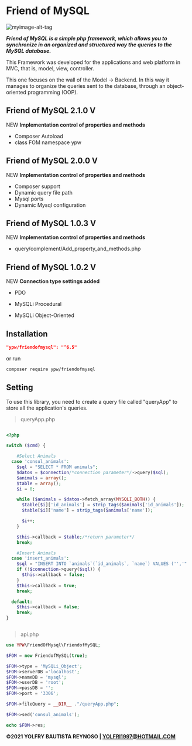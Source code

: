 # Friend of MySQL

![myimage-alt-tag](https://i.ibb.co/kX8n3Y2/friendof-My-SQL-text.png)

**_Friend of MySQL is a simple php framework, which allows you to synchronize in an organized and structured way the queries to the MySQL database._**

This Framework was developed for the applications and web platform in MVC, that is, model, view, controller.

This one focuses on the wall of the Model -> Backend. In this way it manages to organize the queries sent to the database,
through an object-oriented programming (OOP).

## Friend of MySQL 2.1.0 V

NEW **Implementation control of properties and methods**

- Composer Autoload
- class FOM namespace ypw



## Friend of MySQL 2.0.0 V

NEW **Implementation control of properties and methods**

- Composer support
- Dynamic query file path
- Mysql ports
- Dynamic Mysql configuration

## Friend of MySQL 1.0.3 V

NEW **Implementation control of properties and methods**

- query/complement/Add_property_and_methods.php

## Friend of MySQL 1.0.2 V

NEW **Connection type settings added**

- PDO

- MySQLi Procedural

- MySQLi Object-Oriented

## Installation

```json
"ypw/friendofmysql": "^6.5"
```

or run

```sh
composer require ypw/friendofmysql

```

## Setting

To use this library, you need to create a query file called "queryApp" to store all the application's queries.

> queryApp.php

```php

<?php

switch ($cmd) {

    #Select Animals
  case 'consul_animals':
    $sql = "SELECT * FROM animals";
    $datos = $connection/*connection parameter*/->query($sql);
    $animals = array();
    $table = array();
    $i = 0;

    while ($animals = $datos->fetch_array(MYSQLI_BOTH)) {
      $table[$i]['id_animals'] = strip_tags($animals['id_animals']);
      $table[$i]['name'] = strip_tags($animals['name']);

      $i++;
    }

    $this->callback = $table;/*return parameter*/
    break;

    #Insert Animals
  case 'insert_animals':
    $sql = "INSERT INTO `animals`(`id_animals`, `name`) VALUES ('','" . $data['name'] . "')";
    if (!$connection->query($sql)) {
      $this->callback = false;
    }
    $this->callback = true;
    break;

  default:
    $this->callback = false;
    break;
}



```

> api.php

```php
use YPW\FriendOfMysql\FriendofMySQL;

$FOM = new FriendofMySQL(true);

$FOM->type = 'MySQLi_Object';
$FOM->serverDB ='localhost';
$FOM->nameDB = 'mysql';
$FOM->userDB = 'root';
$FOM->passDB = '';
$FOM->port = '3306';

$FOM->fileQuery = __DIR__ ."/queryApp.php";

$FOM->sed('consul_animals');

echo $FOM->res;
```

**©2021 YOLFRY BAUTISTA REYNOSO | YOLFRI1997@HOTMAIL.COM**
